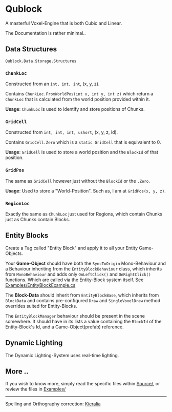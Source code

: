 
# Qublock

A masterful Voxel-Engine that is both Cubic and Linear.

The Documentation is rather minimal..

## Data Structures

`Qublock.Data.Storage.Structures`

### `ChunkLoc`
Constructed from an `int, int, int`, (x, y, z).

Contains `ChunkLoc.FromWorldPos(int x, int y, int z)` which return a `ChunkLoc`
that is calculated from the world position provided within it.

__Usage__: `ChunkLoc` is used to identify and store positions of Chunks.

### `GridCell`
Constructed from `int, int, int, ushort`, (x, y, z, id).

Contains `GridCell.Zero` which is a `static GridCell` that is equivalent to 0.

__Usage__: `GridCell` is used to store a world position and the `BlockId` of that
position.

### `GridPos`
The same as `GridCell` however just without the `BlockId` or the `.Zero`.

__Usage__: Used to store a "World-Position". Such as, I am at `GridPos(x, y, z)`.

### `RegionLoc`
Exactly the same as `ChunkLoc` just used for Regions, which contain Chunks just as
Chunks contain Blocks.

## Entity Blocks

Create a Tag called "Entity Block" and apply it to all your Entity Game-Objects.

Your __Game-Object__ should have both the `SyncToOrigin` Mono-Behaviour and a Behaviour
inheriting from the `EntityBlockBehaviour` class, which inherits from `MonoBehaviour`
and adds only `OnLeftClick()` and `OnRightClick()` functions. Which are called via
the Entity-Block system itself.
See [Examples/EntityBlockExample.cs](https://github.com/harroo/Qublock/tree/main/Examples/EntityBlockExample.cs)

The __Block-Data__ should inherit from `EntityBlockBase`, which inherits from `BlockData`
and contains pre-configured `Draw` and `SingleVoxelDraw` method overrides suited
for Entity-Blocks.

The `EntityBlockManager` behaviour should be present in the scene somewhere. It
should have in its lists a value containing the `BlockId` of the Entity-Block's
Id, and a Game-Object(prefab) reference.

## Dynamic Lighting

The Dynamic Lighting-System uses real-time lighting.

## More ..

If you wish to know more, simply read the specific files within [Source/](https://github.com/harroo/Qublock/tree/main/Source/),
or review the files in [Examples/](https://github.com/harroo/Qublock/tree/main/Examples/)

---

Spelling and Orthography correction: [Kieralia](https://github.com/kieralia)
